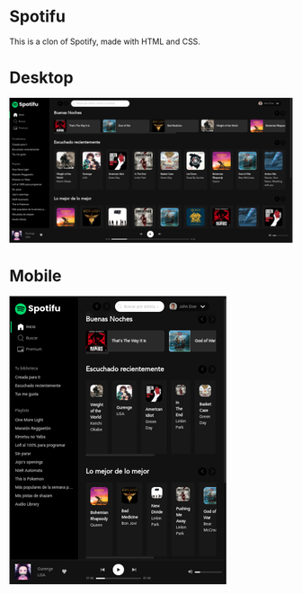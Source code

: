 # Spotifu

This is a clon of Spotify, made with HTML and CSS. 

# Desktop

<img src='./images/spotifu-desktop.png'>

#
# Mobile

<img src='./images/spotifu-mobile.png'>
